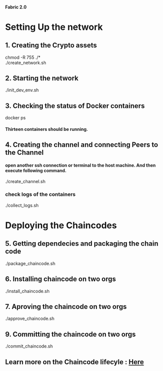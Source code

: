 #### Fabric 2.0


# Setting Up the network

## 1. Creating the Crypto assets
chmod -R 755 ./*       <br/>
./create_network.sh    <br/>


## 2. Starting the network 
./init_dev_env.sh       <br/>


## 3. Checking the status of Docker containers
docker ps               <br/>

#### Thirteen containers should be running. 

## 4. Creating the channel and connecting Peers to the Channel
#### open another ssh connection or terminal to the host machine. And then execute following command. 
./create_channel.sh   <br/>



### check logs of the containers 
./collect_logs.sh


# Deploying the Chaincodes 

## 5. Getting dependecies and packaging the chain code 
./package_chaincode.sh

## 6. Installing chaincode on two orgs
./install_chaincode.sh

## 7. Aproving the chaincode on two orgs
./approve_chaincode.sh

## 9. Committing the chaincode on two orgs
./commit_chaincode.sh

## Learn more on the Chaincode lifecyle : <a href="https://hyperledger-fabric.readthedocs.io/en/release-2.0/chaincode_lifecycle.html#fabric-chaincode-lifecycle"> Here </a>
